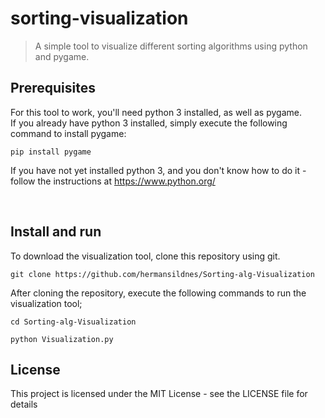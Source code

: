 # sorting-visualization
 > A simple tool to visualize different sorting algorithms using python and pygame.


## Prerequisites
For this tool to work, you'll need python 3 installed, as well as pygame. <br>
If you already have python 3 installed, simply execute the following command to install pygame:

```
pip install pygame
```

If you have not yet installed python 3, and you don't know how to do it - follow the instructions at https://www.python.org/

<br>

## Install and run
To download the visualization tool, clone this repository using git.
```
git clone https://github.com/hermansildnes/Sorting-alg-Visualization
```
After cloning the repository, execute the following commands to run the visualization tool;
```
cd Sorting-alg-Visualization
```
```
python Visualization.py
```

## License
This project is licensed under the MIT License - see the LICENSE file for details
